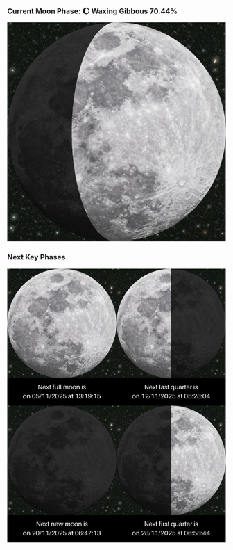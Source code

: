 ### Current Moon Phase: 🌔 Waxing Gibbous 70.44%
![Moon Phase](moonphase.png)
### Next Key Phases
![Gallery](gallery.png)